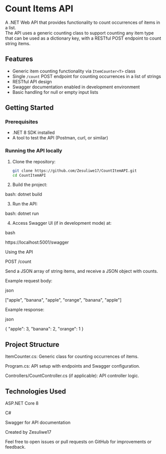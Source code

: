 # Count Items API
A .NET Web API that provides functionality to count occurrences of items in a list.  
The API uses a generic counting class to support counting any item type that can be used as a dictionary key, with a RESTful POST endpoint to count string items.

## Features

- Generic item counting functionality via `ItemCounter<T>` class  
- Single `/count` POST endpoint for counting occurrences in a list of strings  
- RESTful API design  
- Swagger documentation enabled in development environment  
- Basic handling for null or empty input lists

## Getting Started

### Prerequisites

- .NET 8 SDK installed  
- A tool to test the API (Postman, curl, or similar)

### Running the API locally

1. Clone the repository:  
   ```bash
   git clone https://github.com/Zesuliwe17/CountItemAPI.git
   cd CountItemAPI
   
2. Build the project:

bash: 
dotnet build

3. Run the API:

bash: 
dotnet run

4. Access Swagger UI (if in development mode) at:

bash

https://localhost:5001/swagger


Using the API 

POST /count

Send a JSON array of string items, and receive a JSON object with counts.

Example request body:

json

["apple", "banana", "apple", "orange", "banana", "apple"]

Example response:

json

{
  "apple": 3,
  "banana": 2,
  "orange": 1
}

## Project Structure

ItemCounter.cs: Generic class for counting occurrences of items.

Program.cs: API setup with endpoints and Swagger configuration.

Controllers/CountController.cs (if applicable): API controller logic.

## Technologies Used

ASP.NET Core 8

C#

Swagger for API documentation

Created by Zesuliwe17

Feel free to open issues or pull requests on GitHub for improvements or feedback.
